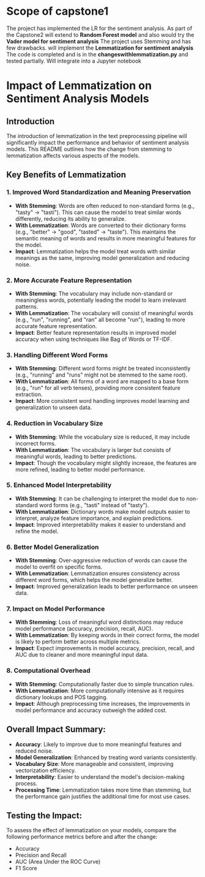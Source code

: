 # Scope of capstone1
The project has implemented the LR for the sentiment analysis. As part of the Capstone2 will extend to **Random Forest model** and also would try the **Vader model for sentiment analysis**
The project uses Stemming and has few drawbacks. will implement the **Lemmatization for sentiment analysis**
The code is completed and is in the **changeswithlemmatization.py** and tested partially. Will integrate into a Jupyter notebook



# Impact of Lemmatization on Sentiment Analysis Models

## Introduction
The introduction of lemmatization in the text preprocessing pipeline will significantly impact the performance and behavior of sentiment analysis models. This README outlines how the change from stemming to lemmatization affects various aspects of the models.

## Key Benefits of Lemmatization

### 1. Improved Word Standardization and Meaning Preservation
- **With Stemming**: Words are often reduced to non-standard forms (e.g., "tasty" → "tasti"). This can cause the model to treat similar words differently, reducing its ability to generalize.
- **With Lemmatization**: Words are converted to their dictionary forms (e.g., "better" → "good", "tasted" → "taste"). This maintains the semantic meaning of words and results in more meaningful features for the model.
- **Impact**: Lemmatization helps the model treat words with similar meanings as the same, improving model generalization and reducing noise.

### 2. More Accurate Feature Representation
- **With Stemming**: The vocabulary may include non-standard or meaningless words, potentially leading the model to learn irrelevant patterns.
- **With Lemmatization**: The vocabulary will consist of meaningful words (e.g., "run", "running", and "ran" all become "run"), leading to more accurate feature representation.
- **Impact**: Better feature representation results in improved model accuracy when using techniques like Bag of Words or TF-IDF.

### 3. Handling Different Word Forms
- **With Stemming**: Different word forms might be treated inconsistently (e.g., "running" and "runs" might not be stemmed to the same root).
- **With Lemmatization**: All forms of a word are mapped to a base form (e.g., "run" for all verb tenses), providing more consistent feature extraction.
- **Impact**: More consistent word handling improves model learning and generalization to unseen data.

### 4. Reduction in Vocabulary Size
- **With Stemming**: While the vocabulary size is reduced, it may include incorrect forms.
- **With Lemmatization**: The vocabulary is larger but consists of meaningful words, leading to better predictions.
- **Impact**: Though the vocabulary might slightly increase, the features are more refined, leading to better model performance.

### 5. Enhanced Model Interpretability
- **With Stemming**: It can be challenging to interpret the model due to non-standard word forms (e.g., "tasti" instead of "tasty").
- **With Lemmatization**: Dictionary words make model outputs easier to interpret, analyze feature importance, and explain predictions.
- **Impact**: Improved interpretability makes it easier to understand and refine the model.

### 6. Better Model Generalization
- **With Stemming**: Over-aggressive reduction of words can cause the model to overfit on specific forms.
- **With Lemmatization**: Lemmatization ensures consistency across different word forms, which helps the model generalize better.
- **Impact**: Improved generalization leads to better performance on unseen data.

### 7. Impact on Model Performance
- **With Stemming**: Loss of meaningful word distinctions may reduce model performance (accuracy, precision, recall, AUC).
- **With Lemmatization**: By keeping words in their correct forms, the model is likely to perform better across multiple metrics.
- **Impact**: Expect improvements in model accuracy, precision, recall, and AUC due to cleaner and more meaningful input data.

### 8. Computational Overhead
- **With Stemming**: Computationally faster due to simple truncation rules.
- **With Lemmatization**: More computationally intensive as it requires dictionary lookups and POS tagging.
- **Impact**: Although preprocessing time increases, the improvements in model performance and accuracy outweigh the added cost.

## Overall Impact Summary:
- **Accuracy**: Likely to improve due to more meaningful features and reduced noise.
- **Model Generalization**: Enhanced by treating word variants consistently.
- **Vocabulary Size**: More manageable and consistent, improving vectorization efficiency.
- **Interpretability**: Easier to understand the model's decision-making process.
- **Processing Time**: Lemmatization takes more time than stemming, but the performance gain justifies the additional time for most use cases.

## Testing the Impact:
To assess the effect of lemmatization on your models, compare the following performance metrics before and after the change:
- Accuracy
- Precision and Recall
- AUC (Area Under the ROC Curve)
- F1 Score

